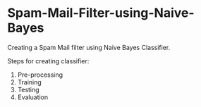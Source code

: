 # Spam-Mail-Filter-using-Naive-Bayes

Creating a Spam Mail filter using Naive Bayes Classifier.

Steps for creating classifier:
1. Pre-processing
2. Training
3. Testing
4. Evaluation
